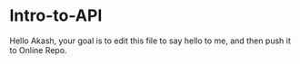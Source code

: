 # Intro-to-API
Hello Akash, your goal is to edit this file to say hello to me, and then push it to Online Repo.
